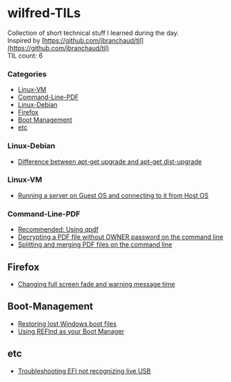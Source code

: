 # wilfred-TILs
Collection of short technical stuff I learned during the day.
<br />
Inspired by [https://github.com/jbranchaud/til](https://github.com/jbranchaud/til)
<br />
TIL count: 6

### Categories
* [Linux-VM](#linux-vm)
* [Command-Line-PDF](#command-line-pdf)
* [Linux-Debian](#linux-debian)
* [Firefox](#firefox)
* [Boot Management](#boot-management)
* [etc](#etc)

### Linux-Debian
- [Difference between apt-get upgrade and apt-get dist-upgrade](linux-debian/difference-between-apt-get-upgrade-and-apt-get-dist-upgrade.md)

### Linux-VM
- [Running a server on Guest OS and connecting to it from Host OS](linux-vm/running-a-server-on-guest-os-and-connecting-to-it-from-host-os.md)

### Command-Line-PDF
- [Recommended: Using qpdf](command-line-pdf/recommended-using-qpdf.md)
- [Decrypting a PDF file without OWNER password on the command line](command-line-pdf/decrypting-a-pdf-file-without-owner-password-on-the-command-line.md)
- [Splitting and merging PDF files on the command line](command-line-pdf/splitting-and-merging-pdf-files-on-the-command-line.md)

## Firefox
- [Changing full screen fade and warning message time](firefox/changing-full-screen-fade-and-warning-message-time.md)

## Boot-Management
- [Restoring lost Windows boot files](boot-management/restoring-lost-windows-boot-files.md)
- [Using REFInd as your Boot Manager](boot-management/using-refind-as-your-boot-manager.md)

## etc
- [Troubleshooting EFI not recognizing live USB](etc/troubleshooting-efi-not-recognizing-live-usb.md)
